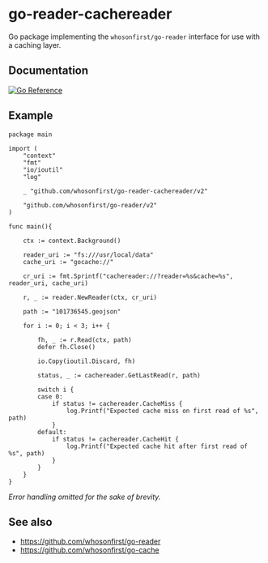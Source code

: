 # go-reader-cachereader

Go package implementing the `whosonfirst/go-reader` interface for use with a caching layer.

## Documentation

[![Go Reference](https://pkg.go.dev/badge/github.com/whosonfirst/go-reader-cachereader.svg)](https://pkg.go.dev/github.com/whosonfirst/go-reader-cachereader/v2)

## Example

```
package main

import (
	"context"
	"fmt"
	"io/ioutil"
	"log"

	_ "github.com/whosonfirst/go-reader-cachereader/v2"
	
	"github.com/whosonfirst/go-reader/v2"
)

func main(){

	ctx := context.Background()

	reader_uri := "fs:///usr/local/data"
	cache_uri := "gocache://"

	cr_uri := fmt.Sprintf("cachereader://?reader=%s&cache=%s", reader_uri, cache_uri)
	
	r, _ := reader.NewReader(ctx, cr_uri)

	path := "101736545.geojson"
	
	for i := 0; i < 3; i++ {

		fh, _ := r.Read(ctx, path)
		defer fh.Close()

		io.Copy(ioutil.Discard, fh)

		status, _ := cachereader.GetLastRead(r, path)

		switch i {
		case 0:
			if status != cachereader.CacheMiss {
				log.Printf("Expected cache miss on first read of %s", path)
			}
		default:
			if status != cachereader.CacheHit {
				log.Printf("Expected cache hit after first read of %s", path)
			}
		}
	}
}
```

_Error handling omitted for the sake of brevity._

## See also

* https://github.com/whosonfirst/go-reader
* https://github.com/whosonfirst/go-cache